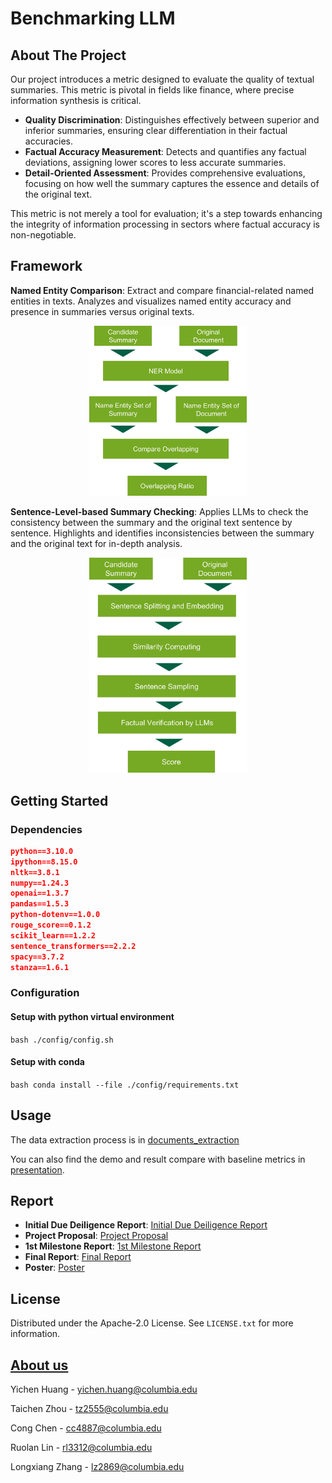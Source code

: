 # Benchmarking LLM

## About The Project
Our project introduces a metric designed to evaluate the quality of textual summaries. This metric is pivotal in fields like finance, where precise information synthesis is critical.

* **Quality Discrimination**: Distinguishes effectively between superior and inferior summaries, ensuring clear differentiation in their factual accuracies.
* **Factual Accuracy Measurement**: Detects and quantifies any factual deviations, assigning lower scores to less accurate summaries.
* **Detail-Oriented Assessment**: Provides comprehensive evaluations, focusing on how well the summary captures the essence and details of the original text.
  
This metric is not merely a tool for evaluation; it's a step towards enhancing the integrity of information processing in sectors where factual accuracy is non-negotiable.

## Framework
**Named Entity Comparison**: Extract and compare financial-related named entities in texts. Analyzes and visualizes named entity accuracy and presence in summaries versus original texts.
<p align="center">
    <img alin = "center" src="./res/NER_Framework.jpg" style="width:50%">
</p>


**Sentence-Level-based Summary Checking**: Applies LLMs to check the consistency between the summary and the original text sentence by sentence. Highlights and identifies inconsistencies between the summary and the original text for in-depth analysis.
<p align="center">
    <img alin = "center" src="./res/LLM_Assisted_Framework.jpg" style="width:50%">
</p>


## Getting Started
### Dependencies
```json
python==3.10.0
ipython==8.15.0
nltk==3.8.1
numpy==1.24.3
openai==1.3.7
pandas==1.5.3
python-dotenv==1.0.0
rouge_score==0.1.2
scikit_learn==1.2.2
sentence_transformers==2.2.2
spacy==3.7.2
stanza==1.6.1
```

### Configuration
#### Setup with python virtual environment
```bash ./config/config.sh```

#### Setup with conda
```bash conda install --file ./config/requirements.txt```


## Usage
The data extraction process is in [documents_extraction](./samples/documents_extraction.ipynb)

You can also find the demo and result compare with baseline metrics in [presentation](./samples/presentation.ipynb).


## Report
* **Initial Due Deiligence Report**: [Initial Due Deiligence Report](./doc/Report/Capstone%20Project%20Initial%20Due%20Diligence%20Report.pdf)
* **Project Proposal**: [Project Proposal](./doc/Report/Project%20Proposal.pdf)
* **1st Milestone Report**: [1st Milestone Report](./doc/Report/F23_Fidelity_Benchmarking%20LLM_1st_report.pdf)
*  **Final Report**: [Final Report](./doc/Report/F23_Fidelity_Benchmarking%20LLM_final_report.pdf)
*  **Poster**: [Poster](./doc/Report/F23_Fidelity_BenchmarkLLM_poster.pdf)


## License
Distributed under the Apache-2.0 License. See `LICENSE.txt` for more information.

## [About us](./doc/About_US/Team's%20Bio.pdf)
Yichen Huang - yichen.huang@columbia.edu

Taichen Zhou - tz2555@columbia.edu

Cong Chen - cc4887@columbia.edu

Ruolan Lin - rl3312@columbia.edu

Longxiang Zhang - lz2869@columbia.edu
